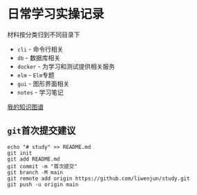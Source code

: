 # 日常学习实操记录

材料按分类归到不同目录下

- `cli`  - 命令行相关
- `db` - 数据库相关
- `docker` - 为学习和测试提供相关服务
- `elm`  - `Elm`专题
- `gui` - 图形界面相关
- `notes` - 学习笔记



[我的知识图谱](./notes/my-knowledge-graph/src/home.md)



## `git`首次提交建议

```
echo "# study" >> README.md
git init
git add README.md
git commit -m "首次提交"
git branch -M main
git remote add origin https://github.com/liwenjun/study.git
git push -u origin main
```


